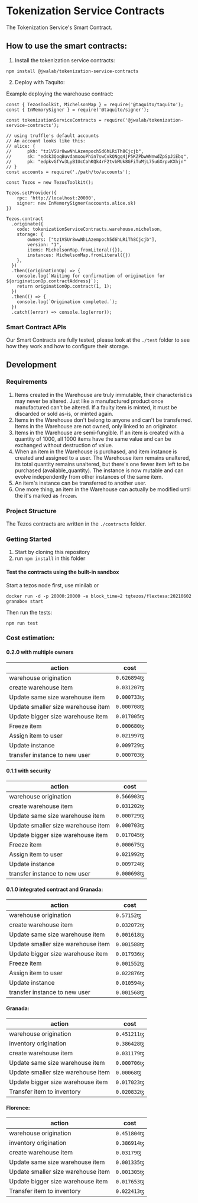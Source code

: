 # Tokenization Service Contracts

The Tokenization Service's Smart Contract.

## How to use the smart contracts:

1. Install the tokenization service contracts:

```
npm install @jwalab/tokenization-service-contracts
```

2. Deploy with Taquito:

Example deploying the warehouse contract:

```
const { TezosToolkit, MichelsonMap } = require('@taquito/taquito');
const { InMemorySigner } = require('@taquito/signer');

const tokenizationServiceContracts = require('@jwalab/tokenization-service-contracts');

// using truffle's default accounts
// An account looks like this:
// alice: {
//      pkh: "tz1VSUr8wwNhLAzempoch5d6hLRiTh8Cjcjb",
//      sk: "edsk3QoqBuvdamxouPhin7swCvkQNgq4jP5KZPbwWNnwdZpSpJiEbq",
//      pk: "edpkvGfYw3LyB1UcCahKQk4rF2tvbMUk8GFiTuMjL75uGXrpvKXhjn"
// }
const accounts = require('./path/to/accounts');

const Tezos = new TezosToolkit();

Tezos.setProvider({
    rpc: 'http://localhost:20000',
    signer: new InMemorySigner(accounts.alice.sk)
})

Tezos.contract
  .originate({
    code: tokenizationServiceContracts.warehouse.michelson,
    storage: {
        owners: ["tz1VSUr8wwNhLAzempoch5d6hLRiTh8Cjcjb"],
        version: "1",
        items: MichelsonMap.fromLiteral({}),
        instances: MichelsonMap.fromLiteral({})
    },
  })
  .then((originationOp) => {
    console.log(`Waiting for confirmation of origination for ${originationOp.contractAddress}`);
    return originationOp.contract(1, 1);
  })
  .then(() => {
    console.log(`Origination completed.`);
  })
  .catch((error) => console.log(error));
```

### Smart Contract APIs

Our Smart Contracts are fully tested, please look at the `./test` folder to see how they work and how to configure their storage.

## Development

### Requirements

1. Items created in the Warehouse are truly immutable, their characteristics may never be altered. Just like a manufactured product once manufactured can't be altered. If a faulty item is minted, it must be discarded or sold as-is, or minted again.
2. Items in the Warehouse don't belong to anyone and can't be transferred. Items in the Warehouse are not owned, only linked to an originator.
3. Items in the Warehouse are semi-fungible. If an item is created with a quantity of 1000, all 1000 items have the same value and can be exchanged without destruction of value.
4. When an item in the Warehouse is purchased, and item instance is created and assigned to a user. The Warehouse item remains unaltered, its total quantity remains unaltered, but there's one fewer item left to be purchased (available_quantity). The instance is now mutable and can evolve independently from other instances of the same item.
5. An item's instance can be transferred to another user.
6. One more thing, an item in the Warehouse can actually be modified until the it's marked as `frozen`.

### Project Structure

The Tezos contracts are written in the `./contracts` folder.

### Getting Started

1. Start by cloning this repository
1. run `npm install` in this folder

#### Test the contracts using the built-in sandbox

Start a tezos node first, use minilab or

```
docker run -d -p 20000:20000 -e block_time=2 tqtezos/flextesa:20210602 granabox start
```

Then run the tests:

```
npm run test
```

### Cost estimation:

#### 0.2.0 with multiple owners

| action                             | cost        |
| ---------------------------------- | ----------- |
| warehouse origination              | `0.626894ꜩ` |
| create warehouse item              | `0.031207ꜩ` |
| Update same size warehouse item    | `0.000733ꜩ` |
| Update smaller size warehouse item | `0.000708ꜩ` |
| Update bigger size warehouse item  | `0.017005ꜩ` |
| Freeze item                        | `0.000680ꜩ` |
| Assign item to user                | `0.021997ꜩ` |
| Update instance                    | `0.009729ꜩ` |
| transfer instance to new user      | `0.000703ꜩ` |

#### 0.1.1 with security

| action                             | cost        |
| ---------------------------------- | ----------- |
| warehouse origination              | `0.566903ꜩ` |
| create warehouse item              | `0.031202ꜩ` |
| Update same size warehouse item    | `0.000729ꜩ` |
| Update smaller size warehouse item | `0.000703ꜩ` |
| Update bigger size warehouse item  | `0.017045ꜩ` |
| Freeze item                        | `0.000675ꜩ` |
| Assign item to user                | `0.021992ꜩ` |
| Update instance                    | `0.009724ꜩ` |
| transfer instance to new user      | `0.000698ꜩ` |

#### 0.1.0 integrated contract and Granada:

| action                             | cost        |
| ---------------------------------- | ----------- |
| warehouse origination              | `0.57152ꜩ`  |
| create warehouse item              | `0.032072ꜩ` |
| Update same size warehouse item    | `0.001618ꜩ` |
| Update smaller size warehouse item | `0.001588ꜩ` |
| Update bigger size warehouse item  | `0.017936ꜩ` |
| Freeze item                        | `0.001552ꜩ` |
| Assign item to user                | `0.022876ꜩ` |
| Update instance                    | `0.010594ꜩ` |
| transfer instance to new user      | `0.001568ꜩ` |

#### Granada:

| action                             | cost        |
| ---------------------------------- | ----------- |
| warehouse origination              | `0.451211ꜩ` |
| inventory origination              | `0.386428ꜩ` |
| create warehouse item              | `0.031179ꜩ` |
| Update same size warehouse item    | `0.000706ꜩ` |
| Update smaller size warehouse item | `0.00068ꜩ`  |
| Update bigger size warehouse item  | `0.017023ꜩ` |
| Transfer item to inventory         | `0.020832ꜩ` |

#### Florence:

| action                             | cost        |
| ---------------------------------- | ----------- |
| warehouse origination              | `0.451804ꜩ` |
| inventory origination              | `0.386914ꜩ` |
| create warehouse item              | `0.03179ꜩ`  |
| Update same size warehouse item    | `0.001335ꜩ` |
| Update smaller size warehouse item | `0.001305ꜩ` |
| Update bigger size warehouse item  | `0.017653ꜩ` |
| Transfer item to inventory         | `0.022413ꜩ` |
